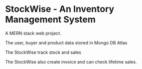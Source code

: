 # StockWise - An Inventory Management System

A MERN stack web project.

The user, buyer and product data stored in Mongo DB Atlas

The StockWise  track stock and sales

The StockWise also create invoice and can check lifetime sales.
